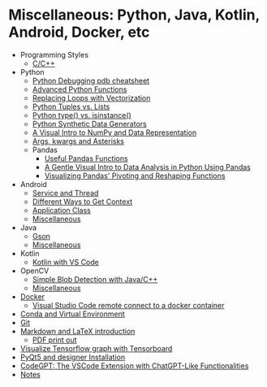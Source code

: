 # Miscellaneous: Python, Java, Kotlin, Android, Docker, etc
* Programming Styles
  * [C/C++](./tools/styles-c.md)
* Python
  * [Python Debugging pdb cheatsheet](./tools/fig/python-debugging-cheatsheet.png)
  * [Advanced Python Functions](./tools/advanced_python_functions.ipynb)
  * [Replacing Loops with Vectorization](./tools/python_vectorization.ipynb)
  * [Python Tuples vs. Lists](./tools/python_tuples_vs_lists.ipynb)
  * [Python type() vs. isinstance()](./tools/python_type_vs_isinstance.ipynb)  
  * [Python Synthetic Data Generators](./tools/python/synthetic_data.ipynb)
  * [A Visual Intro to NumPy and Data Representation](https://jalammar.github.io/visual-numpy/)
  * [Args, kwargs and Asterisks](./tools/python/args_kwargs_asterisks.ipynb)
  * Pandas
    * [Useful Pandas Functions](./tools/pandas.ipynb)
    * [A Gentle Visual Intro to Data Analysis in Python Using Pandas](https://jalammar.github.io/gentle-visual-intro-to-data-analysis-python-pandas/)
    * [Visualizing Pandas' Pivoting and Reshaping Functions](https://jalammar.github.io/visualizing-pandas-pivoting-and-reshaping/)
* Android
  * [Service and Thread](./tools/Android/service_and_thread.md)
  * [Different Ways to Get Context](./tools/Android/context.md)
  * [Application Class](./tools/Android/application.md)  
  * [Miscellaneous](./tools/Android/miscellaneous.md)
* Java
  * [Gson](./tools/Java/gson.md)
  * [Miscellaneous](./tools/Java/miscellaneous.md)
* Kotlin
  * [Kotlin with VS Code](./tools/Kotlin/IDE.md)
* OpenCV
  * [Simple Blob Detection with Java/C++](./tools/OpenCV/blob_detection.md)
  * [Miscellaneous](./tools/OpenCV/opencv.md)
* [Docker](./tools/docker.md)
  * [Visual Studio Code remote connect to a docker container](./tools/docker.md#visual-studio-code-remote-connect-to-a-docker-container)
* [Conda and Virtual Environment](./tools/venv.md)
* [Git](./tools/git.md)
* [Markdown and LaTeX introduction](https://ashki23.github.io/markdown-latex.html)
  * [PDF print out](./tools/Markdown%20and%20LaTeX%20introduction.pdf)
* [Visualize Tensorflow graph with Tensorboard](./tools/tensorboard.md)
* [PyQt5 and designer Installation](./tools/PyQt5.md)
* [CodeGPT: The VSCode Extension with ChatGPT-Like Functionalities](./tools/CodeGPT.md)
* [Notes](./tools/notes.md)
